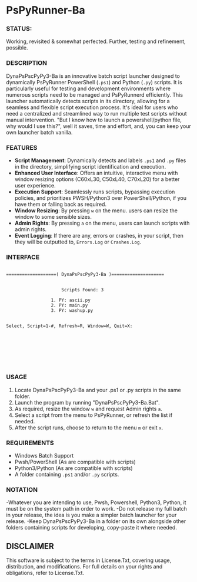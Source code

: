 # PsPyRunner-Ba

### STATUS: 
Working, revisited & somewhat perfected. Further, testing and refinement, possible.

### DESCRIPTION
DynaPsPscPyPy3-Ba is an innovative batch script launcher designed to dynamically PsPyRunner PowerShell (`.ps1`) and Python (`.py`) scripts. It is particularly useful for testing and development environments where numerous scripts need to be managed and PsPyRunnerd efficiently. This launcher automatically detects scripts in its directory, allowing for a seamless and flexible script execution process. It's ideal for users who need a centralized and streamlined way to run multiple test scripts without manual intervention. "But I know how to launch a powershell/python file, why would I use this?", well it saves, time and effort, and, you can keep your own launcher batch vanilla.

### FEATURES
- **Script Management**: Dynamically detects and labels `.ps1` and `.py` files in the directory, simplifying script identification and execution.
- **Enhanced User Interface**: Offers an intuitive, interactive menu with window resizing options (C60xL30, C50xL40, C70xL20) for a better user experience.
- **Execution Support**: Seamlessly runs scripts, bypassing execution policies, and prioritizes PWSH/Python3 over PowerShell/Python, if you have them or falling back as required.
- **Window Resizing**: By pressing `w` on the menu. users can resize the window to some sensible sizes.
- **Admin Rights**: By pressing `a` on the menu, users can launch scripts with admin rights.
- **Event Logging**: If there are any, errors or crashes, in your script, then they will be outputted to, `Errors.Log` or `Crashes.Log`.   

### INTERFACE
```

===================( DynaPsPscPyPy3-Ba )====================


                     Scripts Found: 3

                 1. PY: ascii.py
                 2. PY: main.py
                 3. PY: washup.py


Select, Script=1-#, Refresh=R, Window=W, Quit=X:








```

### USAGE
1. Locate DynaPsPscPyPy3-Ba and your .ps1 or .py scripts in the same folder.
2. Launch the program by running "DynaPsPscPyPy3-Ba.Bat".
3. As required, resize the window `w` and request Admin rights `a`.
4. Select a script from the menu to PsPyRunner, or refresh the list if needed.
5. After the script runs, choose to return to the menu `m` or exit `x`.

### REQUIREMENTS
- Windows Batch Support
- Pwsh/PowerShell (As are compatible with scripts)
- Python3/Python (As are compatible with scripts)
- A folder containing `.ps1` and/or `.py` scripts.

### NOTATION
-Whatever you are intending to use, Pwsh, Powershell, Python3, Python, it must be on the system path in order to work.
-Do not release my full batch in your release, the idea is you make a simpler batch launcher for your release.
-Keep DynaPsPscPyPy3-Ba in a folder on its own alongside other folders containing scripts for developing, copy-paste it where needed.

## DISCLAIMER
This software is subject to the terms in License.Txt, covering usage, distribution, and modifications. For full details on your rights and obligations, refer to License.Txt.

